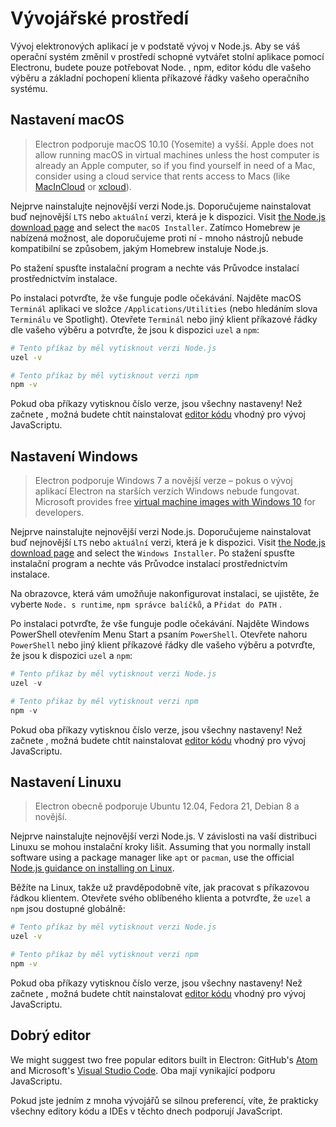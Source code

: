 # Vývojářské prostředí

Vývoj elektronových aplikací je v podstatě vývoj v Node.js. Aby se váš operační systém změnil v prostředí schopné vytvářet stolní aplikace pomocí Electronu, budete pouze potřebovat Node. , npm, editor kódu dle vašeho výběru a základní pochopení klienta příkazové řádky vašeho operačního systému.

## Nastavení macOS

> Electron podporuje macOS 10.10 (Yosemite) a vyšší. Apple does not allow running macOS in virtual machines unless the host computer is already an Apple computer, so if you find yourself in need of a Mac, consider using a cloud service that rents access to Macs (like [MacInCloud][macincloud] or [xcloud](https://xcloud.me)).

Nejprve nainstalujte nejnovější verzi Node.js. Doporučujeme nainstalovat buď nejnovější `LTS` nebo `aktuální` verzi, která je k dispozici. Visit [the Node.js download page][node-download] and select the `macOS Installer`. Zatímco Homebrew je nabízená možnost, ale doporučujeme proti ní - mnoho nástrojů nebude kompatibilní se způsobem, jakým Homebrew instaluje Node.js.

Po stažení spusťte instalační program a nechte vás Průvodce instalací prostřednictvím instalace.

Po instalaci potvrďte, že vše funguje podle očekávání. Najděte macOS `Terminál` aplikaci ve složce `/Applications/Utilities` (nebo hledáním slova `Terminálu` ve Spotlight). Otevřete `Terminál` nebo jiný klient příkazové řádky dle vašeho výběru a potvrďte, že jsou k dispozici `uzel` a `npm`:

```sh
# Tento příkaz by měl vytisknout verzi Node.js
uzel -v

# Tento příkaz by měl vytisknout verzi npm
npm -v
```

Pokud oba příkazy vytisknou číslo verze, jsou všechny nastaveny! Než začnete , možná budete chtít nainstalovat [editor kódu](#a-good-editor) vhodný pro vývoj JavaScriptu.

## Nastavení Windows

> Electron podporuje Windows 7 a novější verze – pokus o vývoj aplikací Electron na starších verzích Windows nebude fungovat. Microsoft provides free [virtual machine images with Windows 10][windows-vm] for developers.

Nejprve nainstalujte nejnovější verzi Node.js. Doporučujeme nainstalovat buď nejnovější `LTS` nebo `aktuální` verzi, která je k dispozici. Visit [the Node.js download page][node-download] and select the `Windows Installer`. Po stažení spusťte instalační program a nechte vás Průvodce instalací prostřednictvím instalace.

Na obrazovce, která vám umožňuje nakonfigurovat instalaci, se ujistěte, že vyberte `Node. s runtime`, `npm správce balíčků`, a `Přidat do PATH` .

Po instalaci potvrďte, že vše funguje podle očekávání. Najděte Windows PowerShell otevřením Menu Start a psaním `PowerShell`. Otevřete nahoru `PowerShell` nebo jiný klient příkazové řádky dle vašeho výběru a potvrďte, že jsou k dispozici `uzel` a `npm`:

```powershell
# Tento příkaz by měl vytisknout verzi Node.js
uzel -v

# Tento příkaz by měl vytisknout verzi npm
npm -v
```

Pokud oba příkazy vytisknou číslo verze, jsou všechny nastaveny! Než začnete , možná budete chtít nainstalovat [editor kódu](#a-good-editor) vhodný pro vývoj JavaScriptu.

## Nastavení Linuxu

> Electron obecně podporuje Ubuntu 12.04, Fedora 21, Debian 8 a novější.

Nejprve nainstalujte nejnovější verzi Node.js. V závislosti na vaší distribuci Linuxu se mohou instalační kroky lišit. Assuming that you normally install software using a package manager like `apt` or `pacman`, use the official [Node.js guidance on installing on Linux][node-package].

Běžíte na Linux, takže už pravděpodobně víte, jak pracovat s příkazovou řádkou klientem. Otevřete svého oblíbeného klienta a potvrďte, že `uzel` a `npm` jsou dostupné globálně:

```sh
# Tento příkaz by měl vytisknout verzi Node.js
uzel -v

# Tento příkaz by měl vytisknout verzi npm
npm -v
```

Pokud oba příkazy vytisknou číslo verze, jsou všechny nastaveny! Než začnete , možná budete chtít nainstalovat [editor kódu](#a-good-editor) vhodný pro vývoj JavaScriptu.

## Dobrý editor

We might suggest two free popular editors built in Electron: GitHub's [Atom][atom] and Microsoft's [Visual Studio Code][code]. Oba mají vynikající podporu JavaScriptu.

Pokud jste jedním z mnoha vývojářů se silnou preferencí, víte, že prakticky všechny editory kódu a IDEs v těchto dnech podporují JavaScript.

[macincloud]: https://www.macincloud.com/
[node-download]: https://nodejs.org/en/download/
[node-package]: https://nodejs.org/en/download/package-manager/
[atom]: https://atom.io/
[code]: https://code.visualstudio.com/
[windows-vm]: https://developer.microsoft.com/en-us/windows/downloads/virtual-machines
